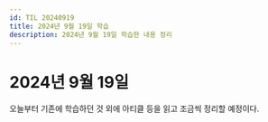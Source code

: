 ```yaml
---
id: TIL 20240919
title: 2024년 9월 19일 학습
description: 2024년 9월 19일 학습한 내용 정리
---
```


# 2024년 9월 19일

오늘부터 기존에 학습하던 것 외에 아티클 등을 읽고 조금씩 정리할 예정이다.
